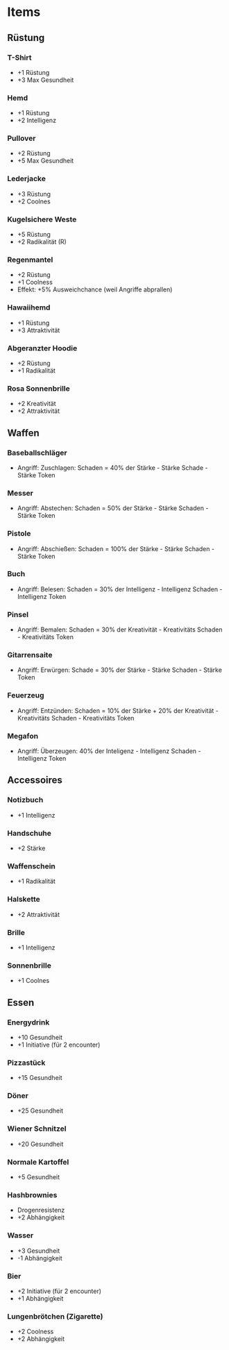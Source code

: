 # Items

## Rüstung

### T-Shirt

- +1 Rüstung
- +3 Max Gesundheit

### Hemd

- +1 Rüstung
- +2 Intelligenz

### Pullover

- +2 Rüstung
- +5 Max Gesundheit

### Lederjacke

- +3 Rüstung
- +2 Coolnes

### Kugelsichere Weste

- +5 Rüstung
- +2 Radikalität (R)

### Regenmantel

- +2 Rüstung
- +1 Coolness
- Effekt: +5% Ausweichchance (weil Angriffe abprallen)

### Hawaiihemd

- +1 Rüstung
- +3 Attraktivität

### Abgeranzter Hoodie

- +2 Rüstung
- +1 Radikalität

### Rosa Sonnenbrille
- +2 Kreativität
- +2 Attraktivität


## Waffen

### Baseballschläger

- Angriff: Zuschlagen: Schaden = 40% der Stärke - Stärke Schade - Stärke Token

### Messer

- Angriff: Abstechen: Schaden = 50% der Stärke - Stärke Schaden - Stärke Token

### Pistole

- Angriff: Abschießen: Schaden = 100% der Stärke - Stärke Schaden - Stärke Token

### Buch

- Angriff: Belesen: Schaden = 30% der Intelligenz - Intelligenz Schaden - Intelligenz Token

### Pinsel

- Angriff: Bemalen: Schaden = 30% der Kreativität - Kreativitäts Schaden - Kreativitäts Token

### Gitarrensaite

- Angriff: Erwürgen: Schade = 30% der Stärke - Stärke Schaden - Stärke Token

### Feuerzeug

- Angriff: Entzünden: Schaden = 10% der Stärke + 20% der Kreativität - Kreativitäts Schaden - Kreativitäts Token

### Megafon

- Angriff: Überzeugen: 40% der Inteligenz - Intelligenz Schaden - Intelligenz Token

## Accessoires

### Notizbuch

- +1 Intelligenz

### Handschuhe

- +2 Stärke

### Waffenschein

- +1 Radikalität

### Halskette

- +2 Attraktivität

### Brille

- +1 Intelligenz

### Sonnenbrille

- +1 Coolnes

## Essen

### Energydrink

- +10 Gesundheit
- +1 Initiative (für 2 encounter)

### Pizzastück

- +15 Gesundheit

### Döner

- +25 Gesundheit

### Wiener Schnitzel

- +20 Gesundheit

### Normale Kartoffel

- +5 Gesundheit

### Hashbrownies

- Drogenresistenz
- +2 Abhängigkeit

### Wasser

- +3 Gesundheit
- -1 Abhängigkeit

### Bier
- +2 Initiative (für 2 encounter)
- +1 Abhängigkeit

### Lungenbrötchen (Zigarette)
- +2 Coolness
- +2 Abhängigkeit
